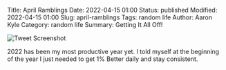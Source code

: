 Title: April Ramblings
Date: 2022-04-15 01:00
Status: published
Modified: 2022-04-15 01:00
Slug: april-ramblings
Tags: random life
Author: Aaron Kyle
Category: random life
Summary: Getting It All Off!


![Tweet Screenshot]({static}/images/Screen%20Shot%202022-04-15%20at%2001.04.31.png "Motto")

2022 has been my most productive year yet. I told myself at the beginning of the year I just needed to get 1% Better daily and stay consistent.

<!-- content/images/Screen Shot 2022-04-15 at 01.04.31.png -->